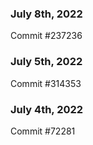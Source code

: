 ### July 8th, 2022

Commit #237236

### July 5th, 2022

Commit #314353


### July 4th, 2022

Commit #72281
